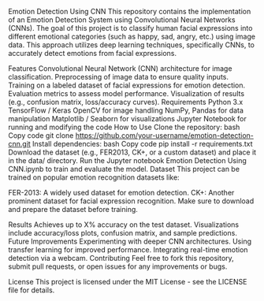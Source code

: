 Emotion Detection Using CNN
This repository contains the implementation of an Emotion Detection System using Convolutional Neural Networks (CNNs). The goal of this project is to classify human facial expressions into different emotional categories (such as happy, sad, angry, etc.) using image data. This approach utilizes deep learning techniques, specifically CNNs, to accurately detect emotions from facial expressions.

Features
Convolutional Neural Network (CNN) architecture for image classification.
Preprocessing of image data to ensure quality inputs.
Training on a labeled dataset of facial expressions for emotion detection.
Evaluation metrics to assess model performance.
Visualization of results (e.g., confusion matrix, loss/accuracy curves).
Requirements
Python 3.x
TensorFlow / Keras
OpenCV for image handling
NumPy, Pandas for data manipulation
Matplotlib / Seaborn for visualizations
Jupyter Notebook for running and modifying the code
How to Use
Clone the repository:
bash
Copy code
git clone https://github.com/your-username/emotion-detection-cnn.git
Install dependencies:
bash
Copy code
pip install -r requirements.txt
Download the dataset (e.g., FER2013, CK+, or a custom dataset) and place it in the data/ directory.
Run the Jupyter notebook Emotion Detection Using CNN.ipynb to train and evaluate the model.
Dataset
This project can be trained on popular emotion recognition datasets like:

FER-2013: A widely used dataset for emotion detection.
CK+: Another prominent dataset for facial expression recognition.
Make sure to download and prepare the dataset before training.

Results
Achieves up to X% accuracy on the test dataset.
Visualizations include accuracy/loss plots, confusion matrix, and sample predictions.
Future Improvements
Experimenting with deeper CNN architectures.
Using transfer learning for improved performance.
Integrating real-time emotion detection via a webcam.
Contributing
Feel free to fork this repository, submit pull requests, or open issues for any improvements or bugs.

License
This project is licensed under the MIT License - see the LICENSE file for details.

